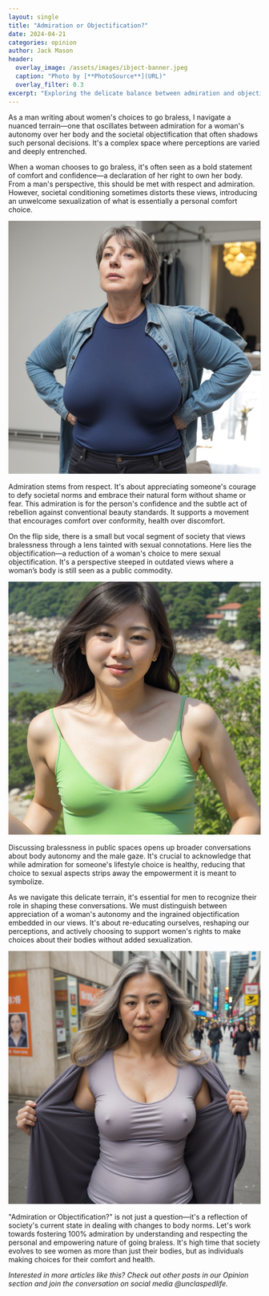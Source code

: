 ```yaml
---
layout: single
title: "Admiration or Objectification?"
date: 2024-04-21
categories: opinion
author: Jack Mason
header:
  overlay_image: /assets/images/ibject-banner.jpeg
  caption: "Photo by [**PhotoSource**](URL)"
  overlay_filter: 0.3
excerpt: "Exploring the delicate balance between admiration and objectification in the context of bralessness."
---
```


As a man writing about women's choices to go braless, I navigate a nuanced terrain—one that oscillates between admiration for a woman's autonomy over her body and the societal objectification that often shadows such personal decisions. It's a complex space where perceptions are varied and deeply entrenched.

When a woman chooses to go braless, it's often seen as a bold statement of comfort and confidence—a declaration of her right to own her body. From a man's perspective, this should be met with respect and admiration. However, societal conditioning sometimes distorts these views, introducing an unwelcome sexualization of what is essentially a personal comfort choice.

![Admiration Concept Image](/assets/images/admiration-concept.jpg)
<!-- Image description: A tasteful artistic representation of a woman confidently walking in a public space, symbolizing empowerment and autonomy. -->

Admiration stems from respect. It's about appreciating someone's courage to defy societal norms and embrace their natural form without shame or fear. This admiration is for the person's confidence and the subtle act of rebellion against conventional beauty standards. It supports a movement that encourages comfort over conformity, health over discomfort.

On the flip side, there is a small but vocal segment of society that views bralessness through a lens tainted with sexual connotations. Here lies the objectification—a reduction of a woman's choice to mere sexual objectification. It's a perspective steeped in outdated views where a woman’s body is still seen as a public commodity.

![Objectification Concept Image](/assets/images/Objectification-concept.jpg)

<!-- Image description: A conceptual image that subtly portrays societal scrutiny, possibly showing shadows or silhouettes that symbolize societal gaze and judgment. -->

Discussing bralessness in public spaces opens up broader conversations about body autonomy and the male gaze. It's crucial to acknowledge that while admiration for someone's lifestyle choice is healthy, reducing that choice to sexual aspects strips away the empowerment it is meant to symbolize.

As we navigate this delicate terrain, it's essential for men to recognize their role in shaping these conversations. We must distinguish between appreciation of a woman's autonomy and the ingrained objectification embedded in our views. It's about re-educating ourselves, reshaping our perceptions, and actively choosing to support women's rights to make choices about their bodies without added sexualization.

![Objectification Concept Image](/assets/images/object-2.jpeg)

"Admiration or Objectification?" is not just a question—it's a reflection of society's current state in dealing with changes to body norms. Let's work towards fostering 100% admiration by understanding and respecting the personal and empowering nature of going braless. It's high time that society evolves to see women as more than just their bodies, but as individuals making choices for their comfort and health.

*Interested in more articles like this? Check out other posts in our Opinion section and join the conversation on social media @unclaspedlife.*
